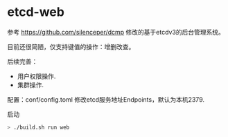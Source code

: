 # etcd-web
参考 https://github.com/silenceper/dcmp 修改的基于etcdv3的后台管理系统。

目前还很简陋，仅支持键值的操作：增删改查。

后续完善：
- 用户权限操作.
- 集群操作.

配置：conf/config.toml
修改etcd服务地址Endpoints，默认为本机2379.

启动
```sh
> ./build.sh run web
```
